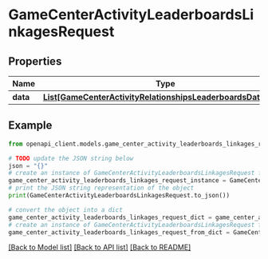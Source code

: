 # GameCenterActivityLeaderboardsLinkagesRequest


## Properties

Name | Type | Description | Notes
------------ | ------------- | ------------- | -------------
**data** | [**List[GameCenterActivityRelationshipsLeaderboardsDataInner]**](GameCenterActivityRelationshipsLeaderboardsDataInner.md) |  | 

## Example

```python
from openapi_client.models.game_center_activity_leaderboards_linkages_request import GameCenterActivityLeaderboardsLinkagesRequest

# TODO update the JSON string below
json = "{}"
# create an instance of GameCenterActivityLeaderboardsLinkagesRequest from a JSON string
game_center_activity_leaderboards_linkages_request_instance = GameCenterActivityLeaderboardsLinkagesRequest.from_json(json)
# print the JSON string representation of the object
print(GameCenterActivityLeaderboardsLinkagesRequest.to_json())

# convert the object into a dict
game_center_activity_leaderboards_linkages_request_dict = game_center_activity_leaderboards_linkages_request_instance.to_dict()
# create an instance of GameCenterActivityLeaderboardsLinkagesRequest from a dict
game_center_activity_leaderboards_linkages_request_from_dict = GameCenterActivityLeaderboardsLinkagesRequest.from_dict(game_center_activity_leaderboards_linkages_request_dict)
```
[[Back to Model list]](../README.md#documentation-for-models) [[Back to API list]](../README.md#documentation-for-api-endpoints) [[Back to README]](../README.md)


